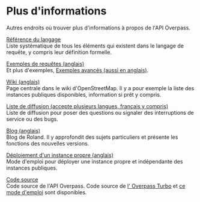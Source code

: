 Plus d'informations
===================

Autres endroits où trouver plus d'informations à propos de l'API Overpass.

[Référence du langage](https://wiki.openstreetmap.org/wiki/FR:Overpass_API/Overpass_QL)  
Liste systématique de tous les éléments qui existent dans le langage de requête,
y compris leur définition formelle.

[Exemples de requêtes (anglais)](https://wiki.openstreetmap.org/wiki/Overpass_API/Overpass_API_by_Example)  
Et plus d'exemples, [Exemples avancés (aussi en anglais)](https://wiki.openstreetmap.org/wiki/Overpass_API/Advanced_examples).

[Wiki (anglais)](https://wiki.openstreetmap.org/wiki/Overpass_API)  
Page centrale dans le wiki d'OpenStreetMap.
Il y a pour exemple la liste des instances publiques disponibles, information si prêt y compris.

[Liste de diffusion (accepte plusieurs langues, français y compris)](https://listes.openstreetmap.fr/wws/info/overpass)  
Liste de diffusion pour poser des questions ou signaler des interruptions de service ou des bugs.

[Blog (anglais)](https://dev.overpass-api.de/blog/)  
Blog de Roland. Il y approfondit des sujets particuliers et présente les fonctions des nouvelles versions.

[Déploiement d'un instance propre (anglais)](https://dev.overpass-api.de/no_frills.html)  
Mode d'emploi pour déployer une instance propre et indépendante des instances publiques.

[Code source](https://github.com/drolbr/Overpass-API)  
Code source de l'API Overpass.
Code source de [l' Overpass Turbo](https://github.com/tyrasd/overpass-turbo) et [ce mode d'emploi](https://github.com/drolbr/overpass-doc) sont disponibles.
